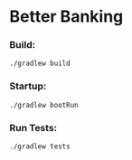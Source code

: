 # Better Banking


### Build:

    ./gradlew build

### Startup:

    ./gradlew bootRun

### Run Tests:

    ./gradlew tests
